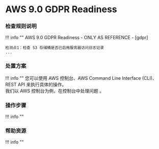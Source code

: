# AWS 9.0 GDPR Readiness    

### 检查规则说明
!!! info ""
    AWS 9.0 GDPR Readiness - ONLY AS REFERENCE - [gdpr]
    
    检测点1：检查 S3 存储桶是否已启用服务器访问日志记录
    ...

    
### 处置方案
!!! info ""
    您可以使用 AWS 控制台、AWS Command Line Interface (CLI)、REST API 来执行具体的操作。   
    我们以 AWS 控制台为例，在控制台中处理问题 。


### 操作步骤
!!! info ""




### 帮助资源
!!! info ""
    